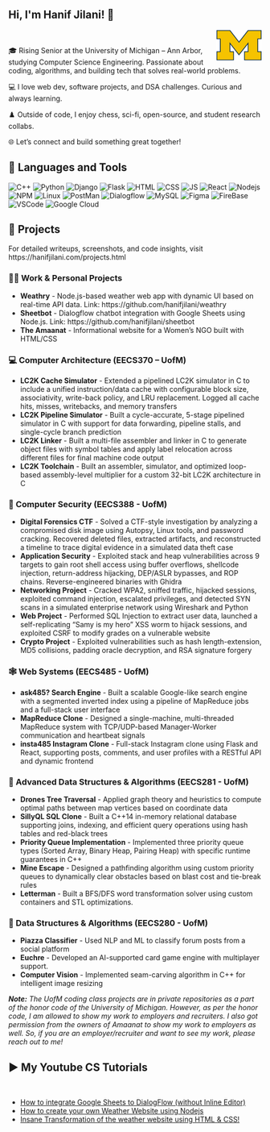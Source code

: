 ## Hi, I'm Hanif Jilani! 👋
<img align="right" src = "1200px-Michigan_Wolverines_logo.svg.png" width = "90" height = "60"/>
<br>
 <p>🎓 Rising Senior at the University of Michigan – Ann Arbor, studying Computer Science Engineering. Passionate about coding, algorithms, and building tech that solves real-world problems.</p>

<p>💻 I love web dev, software projects, and DSA challenges. Curious and always learning.</p>

<p>♟️ Outside of code, I enjoy chess, sci-fi, open-source, and student research collabs.</p>

<p>🌐 Let’s connect and build something great together!</p>
</p>
<h2>🔧 Languages and Tools</h2>
<p>
  <img alt = "C++" src = "https://img.shields.io/badge/C%2B%2B-00599C?style=for-the-badge&logo=c%2B%2B&logoColor=white" />
  <img alt = "Python" src = "https://img.shields.io/badge/Python-FFD43B?style=for-the-badge&logo=python&logoColor=blue" />
  <img alt = "Django" src = "https://img.shields.io/badge/Django-092E20?style=for-the-badge&logo=django&logoColor=white" />
  <img alt = "Flask" src = "https://img.shields.io/badge/Flask-000000?style=for-the-badge&logo=flask&logoColor=white" />
  <img alt = "HTML" src = "https://img.shields.io/badge/HTML5-E34F26?style=for-the-badge&logo=html5&logoColor=white" />
  <img alt = "CSS" src = "https://img.shields.io/badge/CSS3-1572B6?style=for-the-badge&logo=css3&logoColor=white" />
  <img alt = "JS" src = "https://img.shields.io/badge/JavaScript-323330?style=for-the-badge&logo=javascript&logoColor=F7DF1E"/>
  <img alt = "React" src = "https://img.shields.io/badge/React-20232A?style=for-the-badge&logo=react&logoColor=61DAFB" />
  <img alt="Nodejs" src = "https://img.shields.io/badge/Node%20js-339933?style=for-the-badge&logo=nodedotjs&logoColor=white" />
  <img alt = "NPM" src = "https://img.shields.io/badge/npm-CB3837?style=for-the-badge&logo=npm&logoColor=white" />
  <img alt = "Linux" src = "https://img.shields.io/badge/Linux-FCC624?style=for-the-badge&logo=linux&logoColor=black" />
  <img alt = "PostMan" src = "https://img.shields.io/badge/Postman-FF6C37?style=for-the-badge&logo=Postman&logoColor=white"/>
  <img alt="Dialogflow" src = "https://img.shields.io/badge/dialogflow-FF9800?style=for-the-badge&logo=dialogflow&logoColor=white" />
  <img alt="MySQL" src = "https://img.shields.io/badge/MySQL-005C84?style=for-the-badge&logo=mysql&logoColor=white" />
  <img alt="Figma" src = "https://img.shields.io/badge/Figma-F24E1E?style=for-the-badge&logo=figma&logoColor=white" />
  <img alt="FireBase" src = "https://img.shields.io/badge/firebase-ffca28?style=for-the-badge&logo=firebase&logoColor=black"/>
  <img alt = "VSCode" src = "https://img.shields.io/badge/VSCode-0078D4?style=for-the-badge&logo=visual%20studio%20code&logoColor=white" />
  <img alt = "Google Cloud" src = "https://img.shields.io/badge/Google_Cloud-4285F4?style=for-the-badge&logo=google-cloud&logoColor=white" />  
</p>
<h2>📝 Projects</h2>
<p>For detailed writeups, screenshots, and code insights, visit https://hanifjilani.com/projects.html</p>
<h3>🧑‍💻 Work & Personal Projects</h3>
 <ul>
  <li><b>Weathry</b> - Node.js-based weather web app with dynamic UI based on real-time API data. Link: https://github.com/hanifjilani/weathry
  <li><b>Sheetbot</b> - Dialogflow chatbot integration with Google Sheets using Node.js. Link: https://github.com/hanifjilani/sheetbot</li>
  <li><b>The Amaanat</b> - Informational website for a Women’s NGO built with HTML/CSS</li>
</ul>
<h3>💻 Computer Architecture (EECS370 – UofM)</h3>
<ul>
 <li><b>LC2K Cache Simulator</b> - Extended a pipelined LC2K simulator in C to include a unified instruction/data cache with configurable block size, associativity, write-back policy, and LRU replacement. Logged all cache hits, misses, writebacks, and memory transfers</li>
 <li><b>LC2K Pipeline Simulator</b> - Built a cycle-accurate, 5-stage pipelined simulator in C with support for data forwarding, pipeline stalls, and single-cycle branch prediction</li>
 <li><b>LC2K Linker</b> - Built a multi-file assembler and linker in C to generate object files with symbol tables and apply label relocation across different files for final machine code output</li>
 <li><b>LC2K Toolchain</b> - Built an assembler, simulator, and optimized loop-based assembly-level multiplier for a custom 32-bit LC2K architecture in C</li>
</ul>
<h3>🔐 Computer Security (EECS388 - UofM)</h3>
<ul>
 <li><b>Digital Forensics CTF</b> - Solved a CTF-style investigation by analyzing a compromised disk image using Autopsy, Linux tools, and password cracking. Recovered deleted files, extracted artifacts, and reconstructed a timeline to trace digital evidence in a simulated data theft case</li>
 <li><b>Application Security</b> - Exploited stack and heap vulnerabilities across 9 targets to gain root shell access using buffer overflows, shellcode injection, return-address hijacking, DEP/ASLR bypasses, and ROP chains. Reverse-engineered binaries with Ghidra
</li>
 <li><b>Networking Project</b> - Cracked WPA2, sniffed traffic, hijacked sessions, exploited command injection, escalated privileges, and detected SYN scans in a simulated enterprise network using Wireshark and Python</li>
 <li><b>Web Project</b> - Performed SQL Injection to extract user data, launched a self-replicating “Samy is my hero” XSS worm to hijack sessions, and exploited CSRF to modify grades on a vulnerable website</li>
<li><b>Crypto Project</b> - Exploited vulnerabilities such as hash length-extension, MD5 collisions, padding oracle decryption, and RSA signature forgery</li>
</ul>
<h3>🕸️ Web Systems (EECS485 - UofM)</h3>
<ul>
 <li><b>ask485? Search Engine</b> - Built a scalable Google-like search engine with a segmented inverted index using a pipeline of MapReduce jobs and a full-stack user interface</li>
  <li><b>MapReduce Clone</b> - Designed a single-machine, multi-threaded MapReduce system with TCP/UDP-based Manager-Worker communication and heartbeat signals</li>
  <li><b>insta485 Instagram Clone</b> - Full-stack Instagram clone using Flask and React, supporting posts, comments, and user profiles with a RESTful API and dynamic frontend</li>
</ul>
<h3>🧬 Advanced Data Structures & Algorithms (EECS281 - UofM)</h3>
<ul> 
  <li><b>Drones Tree Traversal</b> - Applied graph theory and heuristics to compute optimal paths between map vertices based on coordinate data</li>
  <li><b>SillyQL SQL Clone</b> - Built a C++14 in-memory relational database supporting joins, indexing, and efficient query operations using hash tables and red-black trees</li>
  <li><b>Priority Queue Implementation</b> - Implemented three priority queue types (Sorted Array, Binary Heap, Pairing Heap) with specific runtime guarantees in C++</li>
  <li><b>Mine Escape</b> - Designed a pathfinding algorithm using custom priority queues to dynamically clear obstacles based on blast cost and tie-break rules</li>
  <li><b>Letterman</b> - Built a BFS/DFS word transformation solver using custom containers and STL optimizations.</li>
 </ul>
 <h3>🧮 Data Structures & Algorithms (EECS280 - UofM)</h3>
 <ul>
  <li><b>Piazza Classifier</b> - Used NLP and ML to classify forum posts from a social platform</li>
  <li><b>Euchre</b> - Developed an AI-supported card game engine with multiplayer support.</li>
  <li><b>Computer Vision</b> - Implemented seam-carving algorithm in C++ for intelligent image resizing</li>
 </ul>
 
<p><i><b>Note:</b> The UofM coding class projects are in private repositories as a part of the honor code of the University of Michigan. However, as per the honor code, I am allowed to show my work to employers and recruiters. I also got permission from the owners of Amaanat to show my work to employers as well. So, if you are an employer/recruiter and want to see my work, please reach out to me!</i></p>

<h2>▶️ My Youtube CS Tutorials</h2>
<br>
<ul>
  <li><a href="https://youtu.be/YFE3S_O_cUY">How to integrate Google Sheets to DialogFlow (without Inline Editor)</a></li>
  <li><a href="https://youtu.be/wVOgch_uusg">How to create your own Weather Website using Nodejs</a></li>
  <li><a href="https://youtu.be/KM-_AN2NCno">Insane Transformation of the weather website using HTML & CSS!</a></li>
</ul>
<!--
**hanifjilani/hanifjilani** is a ✨ _special_ ✨ repository because its `README.md` (this file) appears on your GitHub profile.

Here are some ideas to get you started:

- 🔭 I’m currently working on ...
- 🌱 I’m currently learning ...
- 👯 I’m looking to collaborate on ...
- 🤔 I’m looking for help with ...
- 💬 Ask me about ...
- 📫 How to reach me: ...
- 😄 Pronouns: ...
- ⚡ Fun fact: ...
-->
